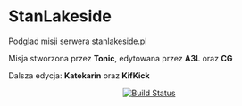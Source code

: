 # StanLakeside
Podglad misji serwera stanlakeside.pl

Misja stworzona przez **Tonic**, edytowana przez **A3L** oraz **CG**

Dalsza edycja: **Katekarin** oraz **KifKick**

<p align="center">
    <a href="https://travis-ci.org/Katekarin/StanLakeside">
        <img src="https://travis-ci.org/Katekarin/StanLakeside.svg?branch=master" alt="Build Status">
